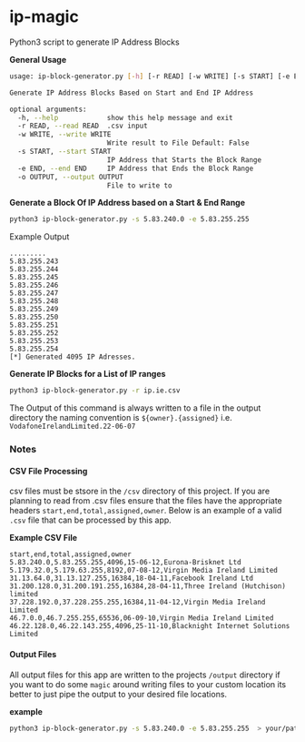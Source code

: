 # ip-magic
Python3 script to generate IP Address Blocks 


**General Usage**

```bash
usage: ip-block-generator.py [-h] [-r READ] [-w WRITE] [-s START] [-e END] [-o OUTPUT]

Generate IP Address Blocks Based on Start and End IP Address

optional arguments:
  -h, --help            show this help message and exit
  -r READ, --read READ  .csv input
  -w WRITE, --write WRITE
                        Write result to File Default: False
  -s START, --start START
                        IP Address that Starts the Block Range
  -e END, --end END     IP Address that Ends the Block Range
  -o OUTPUT, --output OUTPUT
                        File to write to
```

**Generate a Block Of IP Address based on a Start & End Range**

```bash
python3 ip-block-generator.py -s 5.83.240.0 -e 5.83.255.255  
```

Example Output
```
.........
5.83.255.243
5.83.255.244
5.83.255.245
5.83.255.246
5.83.255.247
5.83.255.248
5.83.255.249
5.83.255.250
5.83.255.251
5.83.255.252
5.83.255.253
5.83.255.254
[*] Generated 4095 IP Adresses.

```


**Generate IP Blocks for a List of IP ranges**

```bash
python3 ip-block-generator.py -r ip.ie.csv   

```
The Output of this command is always written to a file in the output directory the naming convention is ```${owner}.{assigned}``` i.e. ```VodafoneIrelandLimited.22-06-07``` 


### Notes


#### CSV File Processing 

csv files must be stsore in the ```/csv``` directory of this project. If you are planning to read from .csv files
ensure that the files have the appropriate headers ```start,end,total,assigned,owner```. Below is an example of a valid ```.csv``` file that can be processed by this app. 

**Example CSV File**

```csv
start,end,total,assigned,owner
5.83.240.0,5.83.255.255,4096,15-06-12,Eurona-Brisknet Ltd
5.179.32.0,5.179.63.255,8192,07-08-12,Virgin Media Ireland Limited
31.13.64.0,31.13.127.255,16384,18-04-11,Facebook Ireland Ltd
31.200.128.0,31.200.191.255,16384,28-04-11,Three Ireland (Hutchison) limited
37.228.192.0,37.228.255.255,16384,11-04-12,Virgin Media Ireland Limited
46.7.0.0,46.7.255.255,65536,06-09-10,Virgin Media Ireland Limited
46.22.128.0,46.22.143.255,4096,25-11-10,Blacknight Internet Solutions Limited
```


#### Output Files

All output files for this app are written to the projects ```/output``` directory if you want to do some ```magic``` around 
writing files to your custom location its better to just pipe the output to your desired file locations.   

**example**

```bash
python3 ip-block-generator.py -s 5.83.240.0 -e 5.83.255.255  > your/path/way/to/the/file/file.name

```
